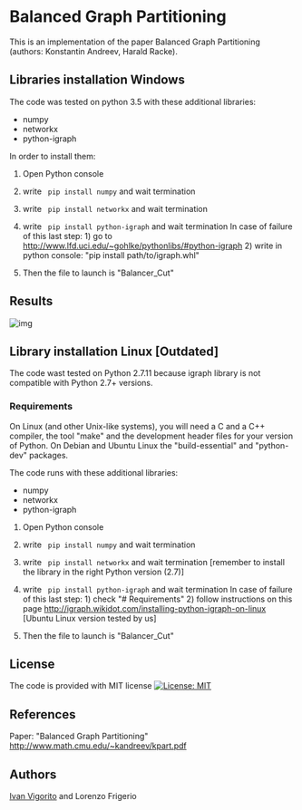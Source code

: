 # Balanced Graph Partitioning
This is an implementation of the paper Balanced Graph Partitioning (authors: Konstantin Andreev, Harald Racke).  

## Libraries installation Windows 

The code was tested on python 3.5 with these additional libraries:
- numpy
- networkx
- python-igraph

In order to install them:

1) Open Python console 
2) write ` pip install numpy`  and wait termination
3) write ` pip install networkx`  and wait termination
4) write ` pip install python-igraph`  and wait termination
	In case of failure of this last step:
		1) go to http://www.lfd.uci.edu/~gohlke/pythonlibs/#python-igraph
		2) write in python console: "pip install path/to/igraph.whl"

5) Then the file to launch is "Balancer_Cut"

## Results 

![img]()


		
## Library installation Linux [Outdated]

The code wast tested on Python 2.7.11 because igraph library is not compatible with
Python 2.7+ versions. 

### Requirements
On Linux (and other Unix-like systems), you will need a C and a C++ compiler, the tool 
"make" and the development header files for your version of Python. On Debian and Ubuntu 
Linux the "build-essential" and "python-dev" packages.

The code runs with these additional libraries:

- numpy
- networkx
- python-igraph

1) Open Python console 
2) write ` pip install numpy`  and wait termination
3) write ` pip install networkx`  and wait termination [remember to install the library in the right Python version (2.7)]
4) write ` pip install python-igraph`  and wait termination
	In case of failure of this last step:
		1) check "# Requirements"
		2) follow instructions on this page http://igraph.wikidot.com/installing-python-igraph-on-linux
		[Ubuntu Linux version tested by us]
		
5) Then the file to launch is "Balancer_Cut"
		
		
##  License
The code is provided with MIT license 
[![License: MIT](https://img.shields.io/badge/License-MIT-yellow.svg)](https://opensource.org/licenses/MIT)

## References

Paper: "Balanced Graph Partitioning" http://www.math.cmu.edu/~kandreev/kpart.pdf

## Authors

[Ivan Vigorito](https://github.com/IvanVigor) and Lorenzo Frigerio
